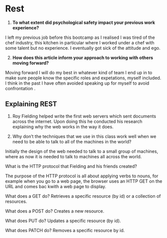 # Rest

1. **To what extent did psychological safety impact your previous work experience?**

I left my previous job before this bootcamp as I realised I was tired of the chef industry, this kitchen in particular where I worked under a chef with some talent but no experience. I eventually got sick of the attitude and ego.

2. **How does this article inform your approach to working with others moving forward?**

Moving forward I will do my best in whatever kind of team I end up in to make sure people know the specific roles and expetations, myself included. I think in the past I have often avoided speaking up for myself to avoid confrontation .

## Explaining REST

1. Roy Fielding helped write the first web servers which sent documents across the internet. Upon doing this he conducted his research explaining why the web works in the way it does.

2. Why don’t the techniques that we use in this class work well when we need to be able to talk to all of the machines in the world?

Initially the design of the web needed to talk to a small group of machines, where as now it is needed to talk to machines all across the world.

What is the HTTP protocol that Fielding and his friends created?

The purpose of the HTTP protocol is all about applying verbs to nouns, for example when you go to a web page, the browser uses an HTTP GET on the URL and comes bac kwith a web page to display.

What does a GET do?
Retrieves a specific resource (by id) or a collection of resources.

What does a POST do?
Creates a new resource.

What does PUT do?
Updates a specific resource (by id).

What does PATCH do?
Removes a specific resource by id.
